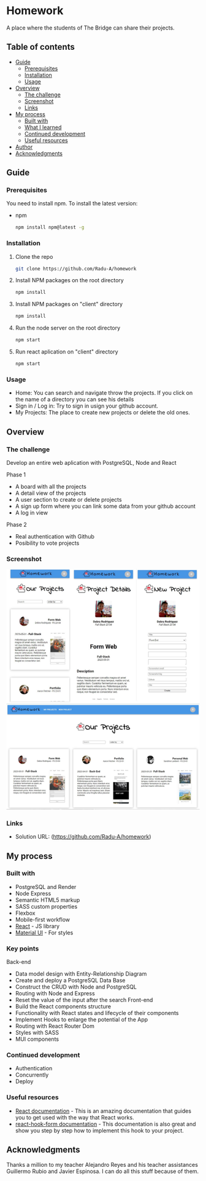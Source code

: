 # Homework

A place where the students of The Bridge can share their projects.

## Table of contents

- [Guide](#guide)
  - [Prerequisites](#prerequisites)
  - [Installation](#installation)
  - [Usage](#usage)
- [Overview](#overview)
  - [The challenge](#the-challenge)
  - [Screenshot](#screenshot)
  - [Links](#links)
- [My process](#my-process)
  - [Built with](#built-with)
  - [What I learned](#what-i-learned)
  - [Continued development](#continued-development)
  - [Useful resources](#useful-resources)
- [Author](#author)
- [Acknowledgments](#acknowledgments)

## Guide

### Prerequisites

You need to install npm. To install the latest version:

- npm
  ```sh
  npm install npm@latest -g
  ```

### Installation

1. Clone the repo
   ```sh
   git clone https://github.com/Radu-A/homework
   ```
2. Install NPM packages on the root directory
   ```sh
   npm install
   ```
3. Install NPM packages on "client" directory
   ```js
   npm install
   ```
3. Run the node server on the root directory
   ```js
   npm start
   ```
3. Run react aplication on "client" directory
   ```js
   npm start
   ```

### Usage

- Home: You can search and navigate throw the projects. If you click on the name of a directory you can see his details
- Sign in / Log in: Try to sign in usign your github account.
- My Projects: The place to create new projects or delete the old ones.

## Overview

### The challenge

Develop an entire web aplication with PostgreSQL, Node and React

Phase 1 
- A board with all the projects
- A detail view of the projects
- A user section to create or delete projects
- A sign up form where you can link some data from your github account
- A log in view

Phase 2
- Real authentication with Github
- Posibility to vote projects

### Screenshot

![](./assets/screenshot-smartphone.jpg)
![](./assets/screenshot-desktop.jpg)

### Links

- Solution URL: (https://github.com/Radu-A/homework)

## My process

### Built with

- PostgreSQL and Render
- Node Express
- Semantic HTML5 markup
- SASS custom properties
- Flexbox
- Mobile-first workflow
- [React](https://reactjs.org/) - JS library
- [Material UI](https://mui.com/) - For styles

### Key points

Back-end
- Data model design with Entity-Relationship Diagram
- Create and deploy a PostgreSQL Data Base
- Construct the CRUD with Node and PostgreSQL
- Routing with Node and Express
- Reset the value of the input after the search
Front-end
- Build the React components structure
- Functionality with React states and lifecycle of their components
- Implement Hooks to enlarge the potential of the App
- Routing with React Router Dom
- Styles with SASS
- MUI components

### Continued development

- Authentication
- Concurrently
- Deploy

### Useful resources

- [React documentation](https://es.react.dev/learn) - This is an amazing documentation that guides you to get used with the way that React works.
- [react-hook-form documentation](https://react-hook-form.com/get-started) - This documentation is also great and show you step by step how to implement this hook to your project.

## Acknowledgments

Thanks a million to my teacher Alejandro Reyes and his teacher assistances Guillermo Rubio and Javier Espinosa. I can do all this stuff because of them.
